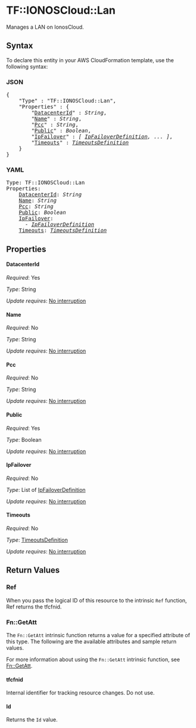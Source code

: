 # TF::IONOSCloud::Lan

Manages a LAN on IonosCloud.

## Syntax

To declare this entity in your AWS CloudFormation template, use the following syntax:

### JSON

<pre>
{
    "Type" : "TF::IONOSCloud::Lan",
    "Properties" : {
        "<a href="#datacenterid" title="DatacenterId">DatacenterId</a>" : <i>String</i>,
        "<a href="#name" title="Name">Name</a>" : <i>String</i>,
        "<a href="#pcc" title="Pcc">Pcc</a>" : <i>String</i>,
        "<a href="#public" title="Public">Public</a>" : <i>Boolean</i>,
        "<a href="#ipfailover" title="IpFailover">IpFailover</a>" : <i>[ <a href="ipfailoverdefinition.md">IpFailoverDefinition</a>, ... ]</i>,
        "<a href="#timeouts" title="Timeouts">Timeouts</a>" : <i><a href="timeoutsdefinition.md">TimeoutsDefinition</a></i>
    }
}
</pre>

### YAML

<pre>
Type: TF::IONOSCloud::Lan
Properties:
    <a href="#datacenterid" title="DatacenterId">DatacenterId</a>: <i>String</i>
    <a href="#name" title="Name">Name</a>: <i>String</i>
    <a href="#pcc" title="Pcc">Pcc</a>: <i>String</i>
    <a href="#public" title="Public">Public</a>: <i>Boolean</i>
    <a href="#ipfailover" title="IpFailover">IpFailover</a>: <i>
      - <a href="ipfailoverdefinition.md">IpFailoverDefinition</a></i>
    <a href="#timeouts" title="Timeouts">Timeouts</a>: <i><a href="timeoutsdefinition.md">TimeoutsDefinition</a></i>
</pre>

## Properties

#### DatacenterId

_Required_: Yes

_Type_: String

_Update requires_: [No interruption](https://docs.aws.amazon.com/AWSCloudFormation/latest/UserGuide/using-cfn-updating-stacks-update-behaviors.html#update-no-interrupt)

#### Name

_Required_: No

_Type_: String

_Update requires_: [No interruption](https://docs.aws.amazon.com/AWSCloudFormation/latest/UserGuide/using-cfn-updating-stacks-update-behaviors.html#update-no-interrupt)

#### Pcc

_Required_: No

_Type_: String

_Update requires_: [No interruption](https://docs.aws.amazon.com/AWSCloudFormation/latest/UserGuide/using-cfn-updating-stacks-update-behaviors.html#update-no-interrupt)

#### Public

_Required_: Yes

_Type_: Boolean

_Update requires_: [No interruption](https://docs.aws.amazon.com/AWSCloudFormation/latest/UserGuide/using-cfn-updating-stacks-update-behaviors.html#update-no-interrupt)

#### IpFailover

_Required_: No

_Type_: List of <a href="ipfailoverdefinition.md">IpFailoverDefinition</a>

_Update requires_: [No interruption](https://docs.aws.amazon.com/AWSCloudFormation/latest/UserGuide/using-cfn-updating-stacks-update-behaviors.html#update-no-interrupt)

#### Timeouts

_Required_: No

_Type_: <a href="timeoutsdefinition.md">TimeoutsDefinition</a>

_Update requires_: [No interruption](https://docs.aws.amazon.com/AWSCloudFormation/latest/UserGuide/using-cfn-updating-stacks-update-behaviors.html#update-no-interrupt)

## Return Values

### Ref

When you pass the logical ID of this resource to the intrinsic `Ref` function, Ref returns the tfcfnid.

### Fn::GetAtt

The `Fn::GetAtt` intrinsic function returns a value for a specified attribute of this type. The following are the available attributes and sample return values.

For more information about using the `Fn::GetAtt` intrinsic function, see [Fn::GetAtt](https://docs.aws.amazon.com/AWSCloudFormation/latest/UserGuide/intrinsic-function-reference-getatt.html).

#### tfcfnid

Internal identifier for tracking resource changes. Do not use.

#### Id

Returns the <code>Id</code> value.

